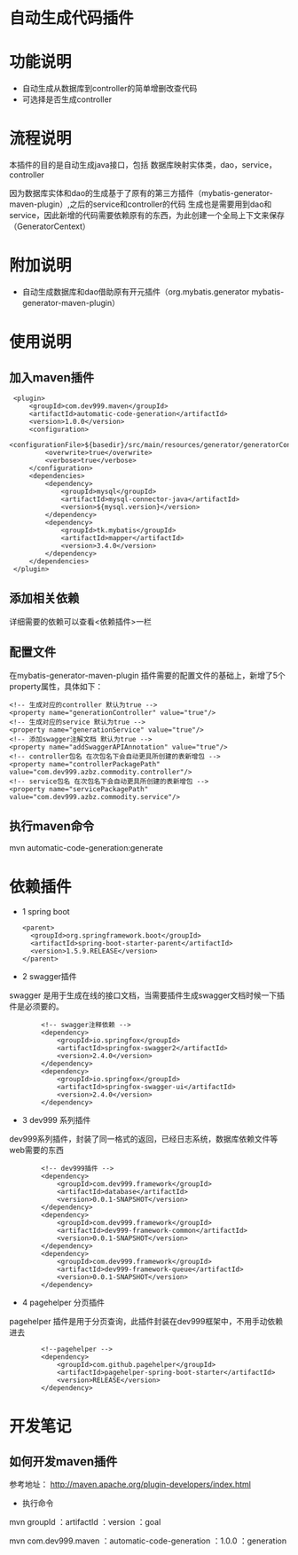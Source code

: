 #  自动生成代码插件

# 功能说明

- 自动生成从数据库到controller的简单增删改查代码
- 可选择是否生成controller

# 流程说明

本插件的目的是自动生成java接口，包括 数据库映射实体类，dao，service，controller

因为数据库实体和dao的生成基于了原有的第三方插件（mybatis-generator-maven-plugin）,之后的service和controller的代码
生成也是需要用到dao和service，因此新增的代码需要依赖原有的东西，为此创建一个全局上下文来保存（GeneratorCentext）

# 附加说明

- 自动生成数据库和dao借助原有开元插件（org.mybatis.generator  mybatis-generator-maven-plugin）

# 使用说明

## 加入maven插件

     <plugin>
         <groupId>com.dev999.maven</groupId>
         <artifactId>automatic-code-generation</artifactId>
         <version>1.0.0</version>
         <configuration>
             <configurationFile>${basedir}/src/main/resources/generator/generatorConfig.xml</configurationFile>
             <overwrite>true</overwrite>
             <verbose>true</verbose>
         </configuration>
         <dependencies>
             <dependency>
                 <groupId>mysql</groupId>
                 <artifactId>mysql-connector-java</artifactId>
                 <version>${mysql.version}</version>
             </dependency>
             <dependency>
                 <groupId>tk.mybatis</groupId>
                 <artifactId>mapper</artifactId>
                 <version>3.4.0</version>
             </dependency>
         </dependencies>
     </plugin>

## 添加相关依赖

详细需要的依赖可以查看<依赖插件>一栏

## 配置文件

在mybatis-generator-maven-plugin 插件需要的配置文件的基础上，新增了5个property属性，具体如下：
        
    <!-- 生成对应的controller 默认为true -->    
    <property name="generationController" value="true"/>
    <!-- 生成对应的service 默认为true -->
    <property name="generationService" value="true"/>
    <!-- 添加swagger注解文档 默认为true -->
    <property name="addSwaggerAPIAnnotation" value="true"/>
    <!-- controller包名 在次包名下会自动更具所创建的表新增包 -->
    <property name="controllerPackagePath" value="com.dev999.azbz.commodity.controller"/>
    <!-- service包名 在次包名下会自动更具所创建的表新增包 -->
    <property name="servicePackagePath" value="com.dev999.azbz.commodity.service"/>

## 执行maven命令

mvn automatic-code-generation:generate


# 依赖插件

- 1 spring boot

      <parent>
      	<groupId>org.springframework.boot</groupId>
      	<artifactId>spring-boot-starter-parent</artifactId>
      	<version>1.5.9.RELEASE</version>
      </parent>

- 2 swagger插件 

swagger 是用于生成在线的接口文档，当需要插件生成swagger文档时候一下插件是必须要的。
    
            <!-- swagger注释依赖 -->
    		<dependency>
    			<groupId>io.springfox</groupId>
    			<artifactId>springfox-swagger2</artifactId>
    			<version>2.4.0</version>
    		</dependency>
    		<dependency>
    			<groupId>io.springfox</groupId>
    			<artifactId>springfox-swagger-ui</artifactId>
    			<version>2.4.0</version>
    		</dependency>
    		

- 3 dev999 系列插件

dev999系列插件，封装了同一格式的返回，已经日志系统，数据库依赖文件等 web需要的东西

            <!-- dev999插件 -->
            <dependency>
                <groupId>com.dev999.framework</groupId>
                <artifactId>database</artifactId>
                <version>0.0.1-SNAPSHOT</version>
            </dependency>
            <dependency>
                <groupId>com.dev999.framework</groupId>
                <artifactId>dev999-framework-common</artifactId>
                <version>0.0.1-SNAPSHOT</version>
            </dependency>
            <dependency>
                <groupId>com.dev999.framework</groupId>
                <artifactId>dev999-framework-queue</artifactId>
                <version>0.0.1-SNAPSHOT</version>
            </dependency>

- 4 pagehelper 分页插件

pagehelper 插件是用于分页查询，此插件封装在dev999框架中，不用手动依赖进去

            <!--pagehelper -->
    		<dependency>
    			<groupId>com.github.pagehelper</groupId>
    			<artifactId>pagehelper-spring-boot-starter</artifactId>
    			<version>RELEASE</version>
    		</dependency>
    		

# 开发笔记

## 如何开发maven插件

参考地址： http://maven.apache.org/plugin-developers/index.html

- 执行命令

mvn groupId ：artifactId ：version ：goal

mvn com.dev999.maven ：automatic-code-generation ：1.0.0 ：generation